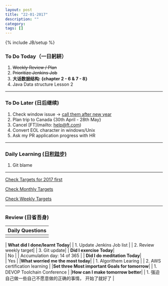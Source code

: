 ```yaml
---
layout: post
title: "22-01-2017"
description: ""
category: 
tags: []
---
```

{% include JB/setup %}

### To Do Today（一日躬耕）

1. <s> Weekly Review / Plan </s>
2. <s>Prioritize Jenkins Job</s>
3. **大话数据结构: {chapter 2 - 6 & 7 - 8}** 
4. Java Data structure Lesson 2 
---

### To Do Later (日后继续) 


1. Check window issue -> [call them after new year](http://neil526.tripod.com/) 
2. Plan trip to Canada  {30th April - 28th May}
3. Cancel [FT](mailto: help@ft.com)
4. Convert EOL character in windows/Unix 
5. Ask my PR application progress with HR

---

### Daily Learning [(日积跬步)](https://yitianxu.github.io/2017/01/05/learning-summary)

1. Git blame 

---

[Check Targets for 2017 first](https://yitianxu.github.io/2016/12/30/resolution-for-2017)

[Check Monthly Targets](https://yitianxu.github.io/pages/monthly%20targets/Monthly)

[Check Weekly Targets](https://yitianxu.github.io/pages/weekly%20targets/Weekly%20Targets) 

---

### Review (日省吾身)

| Daily Questions                   |                                           
|:----------------------------------|
|                                   |

| **What did I done/learnt Today**| 
| 1. Update Jenkins Job list    |
| 2. Review weekly target|
| 3. Git update|
| **Did I exercise Today**|          
| No    |
| Accumulation day: 14 of 365   |
| **Did I do meditation Today**|          
|  Yes   |
|**What worried me the most today**|
| 1. Algorithem Learing                               |
| 2. AWS certification learning |
|**Set three Most important Goals for tomorrow**|
| 1. DEVOP Toolchain Conference                                        |
|**How can I make tomorrow better**|
| 1. 强迫自己做一些自己不愿意做的正确的事情， 开始了就好了                         |